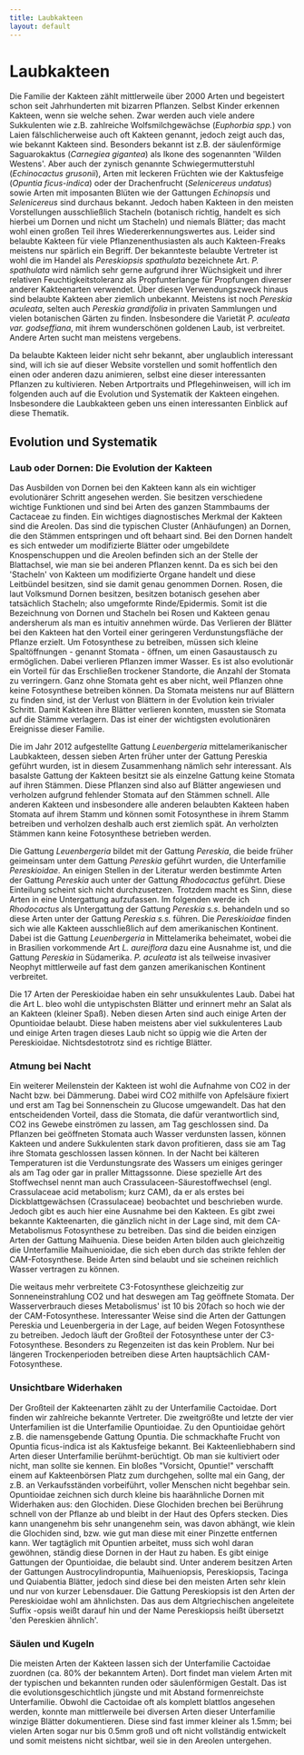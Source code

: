 ```yaml
---
title: Laubkakteen
layout: default
---
```

# Laubkakteen

Die Familie der Kakteen zählt mittlerweile über 2000 Arten und begeistert schon seit Jahrhunderten mit
bizarren Pflanzen. Selbst Kinder erkennen Kakteen, wenn sie welche sehen. Zwar werden auch viele andere Sukkulenten wie z.B. zahlreiche Wolfsmilchgewächse (_Euphorbia spp._) von Laien fälschlicherweise auch oft Kakteen genannt, jedoch zeigt auch das, wie bekannt Kakteen sind. Besonders bekannt ist z.B. der säulenförmige Saguarokaktus (_Carnegiea gigantea_) als Ikone des sogenannten 'Wilden Westens'. Aber auch der zynisch genannte Schwiegermutterstuhl (_Echinocactus grusonii_), Arten mit leckeren Früchten wie der Kaktusfeige (_Opuntia ficus-indica_) oder der Drachenfrucht (_Selenicereus undatus_) sowie Arten mit imposanten Blüten wie der Gattungen _Echinopsis_ und _Selenicereus_ sind durchaus bekannt. Jedoch haben Kakteen in den meisten Vorstellungen ausschließlich Stacheln (botanisch richtig, handelt es sich hierbei um Dornen und nicht um Stacheln) und niemals Blätter; das macht wohl einen großen Teil ihres Wiedererkennungswertes aus. Leider sind belaubte Kakteen für viele Pflanzenenthusiasten als auch Kakteen-Freaks meistens nur spärlich ein Begriff. Der bekannteste belaubte Vertreter ist wohl die im Handel als _Pereskiopsis spathulata_ bezeichnete Art. _P. spathulata_ wird nämlich sehr gerne aufgrund ihrer Wüchsigkeit und ihrer relativen Feuchtigkeitstoleranz als Propfunterlange für Propfungen diverser anderer Kakteenarten verwendet. Über diesen Verwendungszweck hinaus sind belaubte Kakteen aber ziemlich unbekannt. Meistens ist noch _Pereskia aculeata_, selten auch _Pereskia grandifolia_ in privaten Sammlungen und vielen botanischen Gärten zu finden. Insbesondere die Varietät _P. aculeata var. godseffiana_, mit ihrem wunderschönen goldenen Laub, ist verbreitet. Andere Arten sucht man meistens vergebens.

Da belaubte Kakteen leider nicht sehr bekannt, aber unglaublich interessant sind, will ich sie auf dieser Website vorstellen und somit hoffentlich den einen oder anderen dazu animieren, selbst eine dieser interessanten Pflanzen zu kultivieren. Neben Artportraits und Pflegehinweisen, will ich im folgenden auch auf die Evolution und Systematik der Kakteen eingehen. Insbesondere die Laubkakteen geben uns einen interessanten Einblick auf diese Thematik.

## Evolution und Systematik

### Laub oder Dornen: Die Evolution der Kakteen

Das Ausbilden von Dornen bei den Kakteen kann als ein wichtiger evolutionärer Schritt angesehen werden. Sie besitzen verschiedene wichtige Funktionen und sind bei Arten des ganzen Stammbaums der Cactaceae zu finden. Ein wichtiges diagnostisches Merkmal der Kakteen sind die Areolen. Das sind die typischen Cluster (Anhäufungen) an Dornen, die den Stämmen entspringen und oft behaart sind. Bei den Dornen handelt es sich entweder um modifizierte Blätter oder umgebildete Knospenschuppen und die Areolen befinden sich an der Stelle der Blattachsel, wie man sie bei anderen Pflanzen kennt. Da es sich bei den 'Stacheln' von Kakteen um modifizierte Organe handelt und diese Leitbündel besitzen, sind sie damit genau genommen Dornen. Rosen, die laut Volksmund Dornen besitzen, besitzen botanisch gesehen aber tatsächlich Stacheln; also umgeformte Rinde/Epidermis. Somit ist die Bezeichnung von Dornen und Stacheln bei Rosen und Kakteen genau andersherum als man es intuitiv annehmen würde.
Das Verlieren der Blätter bei den Kakteen hat den Vorteil einer geringeren Verdunstungsfläche der Pflanze erzielt. Um Fotosynthese zu betreiben, müssen sich kleine Spaltöffnungen - genannt Stomata - öffnen, um einen Gasaustausch zu ermöglichen. Dabei verlieren Pflanzen immer Wasser. Es ist also evolutionär ein Vorteil für das Erschließen trockener Standorte, die Anzahl der Stomata zu verringern. Ganz ohne Stomata geht es aber nicht, weil Pflanzen ohne keine Fotosynthese betreiben können. Da Stomata meistens nur auf Blättern zu finden sind, ist der Verlust von Blättern in der Evolution kein trivialer Schritt. Damit Kakteen ihre Blätter verlieren konnten, mussten sie Stomata auf die Stämme verlagern. Das ist einer der wichtigsten evolutionären Ereignisse dieser Familie.

Die im Jahr 2012 aufgestellte Gattung _Leuenbergeria_ mittelamerikanischer Laubkakteen, dessen sieben Arten früher unter der Gattung Pereskia geführt wurden, ist in diesem Zusammenhang nämlich sehr interessant. Als basalste Gattung der Kakteen besitzt sie als einzelne Gattung keine Stomata auf ihren Stämmen. Diese Pflanzen sind also auf Blätter angewiesen und verholzen aufgrund fehlender Stomata auf den Stämmen schnell. Alle anderen Kakteen und insbesondere alle anderen belaubten Kakteen haben Stomata auf ihrem Stamm und können somit Fotosynthese in ihrem Stamm betreiben und verholzen deshalb auch erst ziemlich spät. An verholzten Stämmen kann keine Fotosynthese betrieben werden.

Die Gattung _Leuenbergeria_ bildet mit der Gattung _Pereskia_, die beide früher geimeinsam unter dem Gattung _Pereskia_ geführt wurden, die Unterfamilie _Pereskioidae_. An einigen Stellen in der Literatur werden bestimmte Arten der Gattung _Pereskia_ auch unter der Gattung _Rhodocactus_ geführt. Diese Einteilung scheint sich nicht durchzusetzen. Trotzdem macht es Sinn, diese Arten in eine Untergattung aufzufassen. Im folgenden werde ich _Rhodocactus_ als Untergattung der Gattung _Pereskia s.s._ behandeln und so diese Arten unter der Gattung _Pereskia s.s._ führen. Die _Pereskioidae_ finden sich wie alle Kakteen ausschließlich auf dem amerikanischen Kontinent. Dabei ist die Gattung _Leuenbergeria_ in Mittelamerika beheimatet, wobei die in Brasilien vorkommende Art _L. aureiflora_ dazu eine Ausnahme ist, und die Gattung _Pereskia_ in Südamerika. _P. aculeata_ ist als teilweise invasiver Neophyt mittlerweile auf fast dem ganzen amerikanischen Kontinent verbreitet.

Die 17 Arten der Pereskioidae haben ein sehr unsukkulentes Laub. Dabei hat die Art L. bleo wohl die untypischsten Blätter und erinnert mehr an Salat als an Kakteen (kleiner Spaß).
Neben diesen Arten sind auch einige Arten der Opuntioidae belaubt. Diese haben meistens aber viel sukkulenteres Laub und einige Arten tragen dieses Laub nicht so üppig wie die Arten der Pereskioidae. Nichtsdestotrotz sind es richtige Blätter.

### Atmung bei Nacht

Ein weiterer Meilenstein der Kakteen ist wohl die Aufnahme von CO2 in der Nacht bzw. bei Dämmerung. Dabei wird CO2 mithilfe von Apfelsäure fixiert und erst am Tag bei Sonnenschein zu Glucose umgewandelt. Das hat den entscheidenden Vorteil, dass die Stomata, die dafür verantwortlich sind, CO2 ins Gewebe einströmen zu lassen, am Tag geschlossen sind. Da Pflanzen bei geöffneten Stomata auch Wasser verdunsten lassen, können Kakteen und andere Sukkulenten stark davon profitieren, dass sie am Tag ihre Stomata geschlossen lassen können. In der Nacht bei kälteren Temperaturen ist die Verdunstungsrate des Wassers um einiges geringer als am Tag oder gar in praller Mittagssonne. Diese spezielle Art des Stoffwechsel nennt man auch Crassulaceen-Säurestoffwechsel (engl. Crassulaceae acid metabolism; kurz CAM), da er als erstes bei Dickblattgewächsen (Crassulaceae) beobachtet und beschrieben wurde.
Jedoch gibt es auch hier eine Ausnahme bei den Kakteen. Es gibt zwei bekannte Kakteenarten, die gänzlich nicht in der Lage sind, mit dem CA-Metabolismus Fotosynthese zu betreiben. Das sind die beiden einzigen Arten der Gattung Maihuenia. Diese beiden Arten bilden auch gleichzeitig die Unterfamilie Maihuenioidae, die sich eben durch das strikte fehlen der CAM-Fotosynthese. Beide Arten sind belaubt und sie scheinen reichlich Wasser vertragen zu können.

Die weitaus mehr verbreitete C3-Fotosynthese gleichzeitig zur Sonneneinstrahlung CO2 und hat deswegen am Tag geöffnete Stomata. Der Wasserverbrauch dieses Metabolismus' ist 10 bis 20fach so hoch wie der der CAM-Fotosynthese.
Interessanter Weise sind die Arten der Gattungen Pereskia und Leuenbergeria in der Lage, auf beiden Wegen Fotosynthese zu betreiben. Jedoch läuft der Großteil der Fotosynthese unter der C3-Fotosynthese. Besonders zu Regenzeiten ist das kein Problem. Nur bei längeren Trockenperioden betreiben diese Arten hauptsächlich CAM-Fotosynthese.

### Unsichtbare Widerhaken 

Der Großteil der Kakteenarten zählt zu der Unterfamilie Cactoidae. Dort finden wir zahlreiche bekannte Vertreter. Die zweitgrößte und letzte der vier Unterfamilien ist die Unterfamilie Opuntioidae. Zu den Opuntioidae gehört z.B. die namensgebende Gattung Opuntia. Die schmackhafte Frucht von Opuntia ficus-indica ist als Kaktusfeige bekannt. Bei Kakteenliebhabern sind Arten dieser Unterfamilie berühmt-berüchtigt. Ob man sie kultiviert oder nicht, man sollte sie kennen. Ein bloßes "Vorsicht, Opuntie!" verschafft einem auf Kakteenbörsen Platz zum durchgehen, sollte mal ein Gang, der z.B. an Verkaufsständen vorbeiführt, voller Menschen nicht begehbar sein.
Opuntioidae zeichnen sich durch kleine bis haarähnliche Dornen mit Widerhaken aus: den Glochiden. Diese Glochiden brechen bei Berührung schnell von der Pflanze ab und bleibt in der Haut des Opfers stecken. Dies kann unangenehm bis sehr unangenehm sein, was davon abhängt, wie klein die Glochiden sind, bzw. wie gut man diese mit einer Pinzette entfernen kann. Wer tagtäglich mit Opuntien arbeitet, muss sich wohl daran gewöhnen, ständig diese Dornen in der Haut zu haben. Es gibt einige Gattungen der Opuntioidae, die belaubt sind. Unter anderem besitzen Arten der Gattungen Austrocylindropuntia, Maihueniopsis, Pereskiopsis, Tacinga und Quiabentia Blätter, jedoch sind diese bei den meisten Arten sehr klein und nur von kurzer Lebensdauer. Die Gattung Pereskiopsis ist den Arten der Pereskioidae wohl am ähnlichsten. Das aus dem Altgriechischen angeleitete Suffix -opsis weißt darauf hin und der Name Pereskiopsis heißt übersetzt 'den Pereskien ähnlich'.

### Säulen und Kugeln

Die meisten Arten der Kakteen lassen sich der Unterfamilie Cactoidae zuordnen (ca. 80% der bekanntem Arten). Dort findet man vielem Arten mit der typischen und bekannten runden oder säulenförmigen Gestalt. Das ist die evolutionsgeschichtlich jüngste und mit Abstand formenreichste Unterfamilie. Obwohl die Cactoidae oft als komplett blattlos angesehen werden, konnte man mittlerweile bei diversen Arten dieser Unterfamilie winzige Blätter dokumentieren. Diese sind fast immer kleiner als 1.5mm; bei vielen Arten sogar nur bis 0.5mm groß und oft nicht vollständig entwickelt und somit meistens nicht sichtbar, weil sie in den Areolen untergehen.